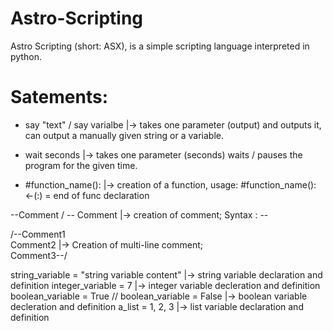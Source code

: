# Astro-Scripting
Astro Scripting (short: ASX), is a simple scripting language interpreted in python.

# Satements:
- say "text" / say varialbe |-> takes one parameter (output) and outputs it, can output a manually given string or a variable. 

- wait seconds              |-> takes one parameter (seconds) waits / pauses the program for the given time. 

- #function_name():         |-> creation of a function, usage: #function_name(): <-(:) = end of func declaration
      
--Comment / -- Comment      |-> creation of comment; Syntax : -- 

/--Comment1                    
Comment2                    |-> Creation of multi-line comment;                    
Comment3--/               

string_variable = "string variable content"         |-> string variable declaration and definition
integer_variable = 7                                |-> integer variable decleration and definition
boolean_variable = True // boolean_variable = False |-> boolean variable decleration and definition
a_list = 1, 2, 3                                    |-> list variable declaration and definition
